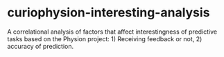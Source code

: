 # curiophysion-interesting-analysis

A correlational analysis of factors that affect interestingness of predictive tasks based on the Physion project: 1) Receiving feedback or not, 2) accuracy of prediction.
